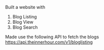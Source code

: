 
Built a website with
1. Blog Listing
2. Blog View
3. Blog Search

Made use the following API to fetch the blogs
https://api.theinnerhour.com/v1/bloglisting
